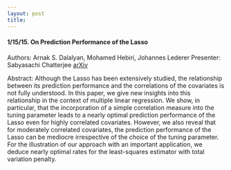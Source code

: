 ```yaml
---
layout: post
title: 
---
```


#### 1/15/15. On Prediction Performance of the Lasso
Authors: Arnak S. Dalalyan, Mohamed Hebiri, Johannes Lederer
Presenter: Sabyasachi Chatterjee
[arXiv](http://arxiv.org/abs/1402.1700)

Abstract: Although the Lasso has been extensively studied, the relationship between its prediction performance and the correlations of the covariates is not fully understood. In this paper, we give new insights into this relationship in the context of multiple linear regression. We show, in particular, that the incorporation of a simple correlation measure into the tuning parameter leads to a nearly optimal prediction performance of the Lasso even for highly correlated covariates. However, we also reveal that for moderately correlated covariates, the prediction performance of the Lasso can be mediocre irrespective of the choice of the tuning parameter. For the illustration of our approach with an important application, we deduce nearly optimal rates for the least-squares estimator with total variation penalty.
